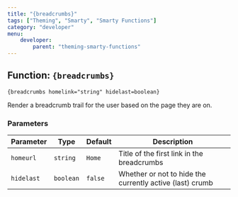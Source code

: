```yaml
---
title: "{breadcrumbs}"
tags: ["Theming", "Smarty", "Smarty Functions"]
category: "developer"
menu:
    developer:
        parent: "theming-smarty-functions"
---
```


## Function: `{breadcrumbs}`

```
{breadcrumbs homelink="string" hidelast=boolean}
```

Render a breadcrumb trail for the user based on the page they are on.

### Parameters

Parameter   | Type      | Default   | Description
---         | ---       | ---       | ---
`homeurl`   | `string`  | `Home`    | Title of the first link in the breadcrumbs
`hidelast`  | `boolean` | `false`   | Whether or not to hide the currently active (last) crumb
